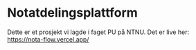 # Notatdelingsplattform 

Dette er et prosjekt vi lagde i faget PU på NTNU. Det er live her: https://nota-flow.vercel.app/

